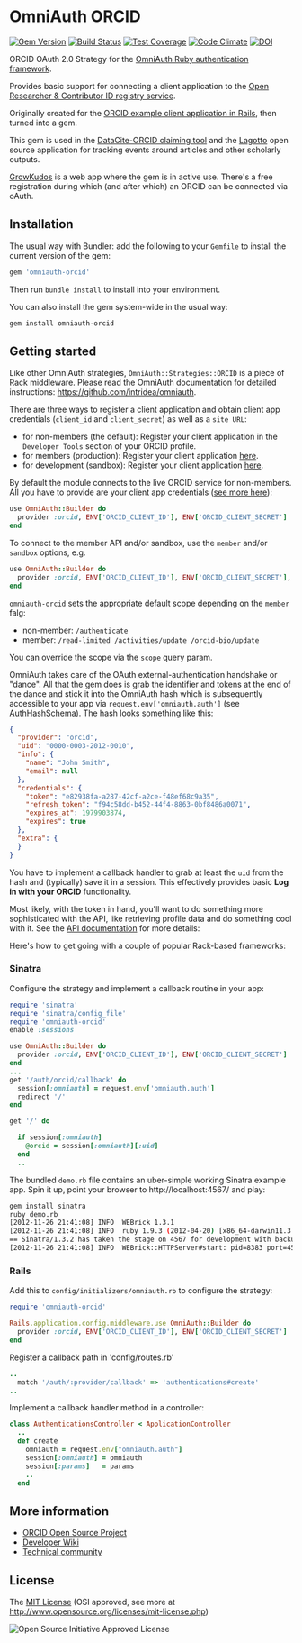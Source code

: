 # OmniAuth ORCID

[![Gem Version](https://badge.fury.io/rb/omniauth-orcid.svg)](https://badge.fury.io/rb/omniauth-orcid)
[![Build Status](https://travis-ci.org/datacite/omniauth-orcid.svg?branch=master)](https://travis-ci.org/datacite/omniauth-orcid)
[![Test Coverage](https://codeclimate.com/github/datacite/omniauth-orcid/badges/coverage.svg)](https://codeclimate.com/github/datacite/omniauth-orcid/coverage)
[![Code Climate](https://codeclimate.com/github/datacite/omniauth-orcid/badges/gpa.svg)](https://codeclimate.com/github/datacite/omniauth-orcid)
[![DOI](https://zenodo.org/badge/15088/datacite/omniauth-orcid.svg)](https://zenodo.org/badge/latestdoi/15088/datacite/omniauth-orcid)

ORCID OAuth 2.0 Strategy for the [OmniAuth Ruby authentication framework](http://www.omniauth.org).

Provides basic support for connecting a client application to the [Open Researcher & Contributor ID registry service](http://orcid.org).

Originally created for the [ORCID example client application in Rails](https://github.com/gthorisson/ORCID-example-client-app-rails), then turned into a gem.

This gem is used in the [DataCite-ORCID claiming tool](https://github.com/datacite/DataCite-ORCID) and the [Lagotto](https://github.com/lagotto/lagotto) open source application for tracking events around articles and other scholarly outputs.

[GrowKudos](https://www.growkudos.com) is a web app where the gem is in active use. There's a free registration during which (and after which) an ORCID can be connected via oAuth.


## Installation

The usual way with Bundler: add the following to your `Gemfile` to install the current version of the gem:

```ruby
gem 'omniauth-orcid'
```

Then run `bundle install` to install into your environment.

You can also install the gem system-wide in the usual way:

```bash
gem install omniauth-orcid
```

## Getting started

Like other OmniAuth strategies, `OmniAuth::Strategies::ORCID` is a piece of Rack middleware. Please read the OmniAuth documentation for detailed instructions: https://github.com/intridea/omniauth.

There are three ways to register a client application and obtain client app credentials (`client_id` and `client_secret`) as well as a `site URL`:

* for non-members (the default): Register your client application in the `Developer Tools` section of your ORCID profile.
* for members (production): Register your client application [here](http://orcid.org/content/register-client-application).
* for development (sandbox): Register your client application [here](https://orcid.org/content/register-client-application-sandbox).

By default the module connects to the live ORCID service for non-members. All you have to provide are your client app credentials ([see more here](http://support.orcid.org/knowledgebase/articles/116739)):

```ruby
use OmniAuth::Builder do
  provider :orcid, ENV['ORCID_CLIENT_ID'], ENV['ORCID_CLIENT_SECRET']
end
```

To connect to the member API and/or sandbox, use the `member` and/or `sandbox` options, e.g.

```ruby
use OmniAuth::Builder do
  provider :orcid, ENV['ORCID_CLIENT_ID'], ENV['ORCID_CLIENT_SECRET'], member: true, sandbox: true
end
```

`omniauth-orcid` sets the appropriate default scope depending on the `member` falg:

* non-member: `/authenticate`
* member: `/read-limited /activities/update /orcid-bio/update`

You can override the scope via the `scope` query param.

OmniAuth takes care of the OAuth external-authentication handshake or "dance". All that the gem does is grab the identifier and tokens at the end of the dance and stick it into the OmniAuth hash which is subsequently accessible to your app via `request.env['omniauth.auth']` (see [AuthHashSchema](https://github.com/intridea/omniauth/wiki/Auth-Hash-Schema)). The hash looks something like this:

```json
{
  "provider": "orcid",
  "uid": "0000-0003-2012-0010",
  "info": {
    "name": "John Smith",
    "email": null
  },
  "credentials": {
    "token": "e82938fa-a287-42cf-a2ce-f48ef68c9a35",
    "refresh_token": "f94c58dd-b452-44f4-8863-0bf8486a0071",
    "expires_at": 1979903874,
    "expires": true
  },
  "extra": {
  }
}
```

You have to implement a callback handler to grab at least the `uid` from the hash and (typically) save it in a session. This effectively provides basic **Log in with your ORCID** functionality.

Most likely, with the token in hand, you'll want to do something more sophisticated with the API, like retrieving profile data and do something cool with it. See the [API documentation](http://members.orcid.org/api/api-calls) for more details:

Here's how to get going with a couple of popular Rack-based frameworks:


### Sinatra

Configure the strategy and implement a callback routine in your app:

```ruby
require 'sinatra'
require 'sinatra/config_file'
require 'omniauth-orcid'
enable :sessions

use OmniAuth::Builder do
  provider :orcid, ENV['ORCID_CLIENT_ID'], ENV['ORCID_CLIENT_SECRET']
end
...
get '/auth/orcid/callback' do
  session[:omniauth] = request.env['omniauth.auth']
  redirect '/'
end

get '/' do

  if session[:omniauth]
    @orcid = session[:omniauth][:uid]
  end
  ..
```

The bundled `demo.rb` file contains an uber-simple working Sinatra example app. Spin it up, point your browser to http://localhost:4567/ and play:

```bash
gem install sinatra
ruby demo.rb
[2012-11-26 21:41:08] INFO  WEBrick 1.3.1
[2012-11-26 21:41:08] INFO  ruby 1.9.3 (2012-04-20) [x86_64-darwin11.3.0]
== Sinatra/1.3.2 has taken the stage on 4567 for development with backup from WEBrick
[2012-11-26 21:41:08] INFO  WEBrick::HTTPServer#start: pid=8383 port=4567

```


### Rails


Add this to `config/initializers/omniauth.rb` to configure the strategy:

```ruby
require 'omniauth-orcid'

Rails.application.config.middleware.use OmniAuth::Builder do
  provider :orcid, ENV['ORCID_CLIENT_ID'], ENV['ORCID_CLIENT_SECRET']
end
```

Register a callback path in 'config/routes.rb'

```ruby
..
  match '/auth/:provider/callback' => 'authentications#create'
..
```

Implement a callback handler method in a controller:

```ruby
class AuthenticationsController < ApplicationController
  ..
  def create
    omniauth = request.env["omniauth.auth"]
    session[:omniauth] = omniauth
    session[:params]   = params
    ..
  end
```

## More information

* [ORCID Open Source Project](https://github.com/ORCID/ORCID-Source)
* [Developer Wiki](https://github.com/ORCID/ORCID-Source/wiki)
* [Technical community](http://orcid.org/about/community/orcid-technical-community)


## License

The [MIT License](license.txt) (OSI approved, see more at http://www.opensource.org/licenses/mit-license.php)

![Open Source Initiative Approved License](http://www.opensource.org/trademarks/opensource/web/opensource-110x95.jpg)
